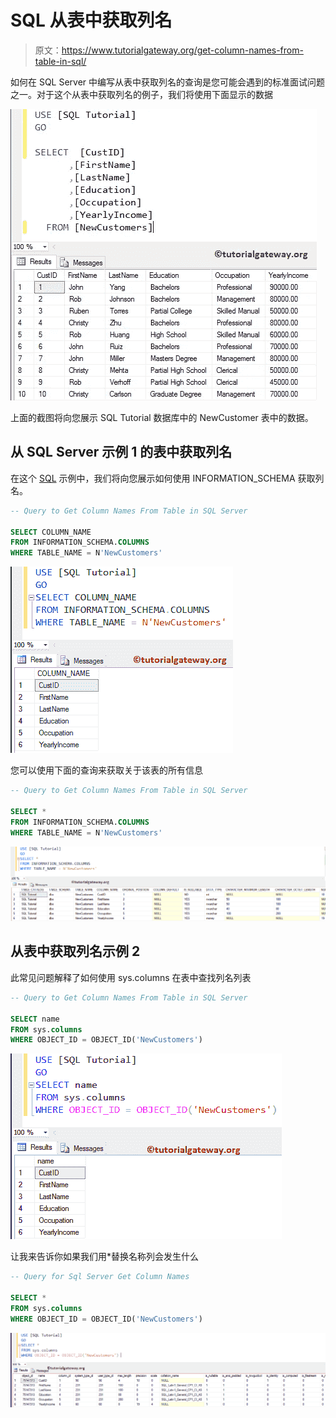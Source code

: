 # SQL 从表中获取列名

> 原文：<https://www.tutorialgateway.org/get-column-names-from-table-in-sql/>

如何在 SQL Server 中编写从表中获取列名的查询是您可能会遇到的标准面试问题之一。对于这个从表中获取列名的例子，我们将使用下面显示的数据

![Get Column Names From Table in SQL Server 0](img/04511f02d04a44be54214111f92d3e43.png)

上面的截图将向您展示 SQL Tutorial 数据库中的 NewCustomer 表中的数据。

## 从 SQL Server 示例 1 的表中获取列名

在这个 [SQL](https://www.tutorialgateway.org/sql/) 示例中，我们将向您展示如何使用 INFORMATION_SCHEMA 获取列名。

```sql
-- Query to Get Column Names From Table in SQL Server

SELECT COLUMN_NAME
FROM INFORMATION_SCHEMA.COLUMNS
WHERE TABLE_NAME = N'NewCustomers'
```

![Get Column Names From Table in SQL Server 1](img/e62d834a17484f8e3980e278f23df4cf.png)

您可以使用下面的查询来获取关于该表的所有信息

```sql
-- Query to Get Column Names From Table in SQL Server

SELECT *
FROM INFORMATION_SCHEMA.COLUMNS
WHERE TABLE_NAME = N'NewCustomers'
```

![Get Column Names From Table in SQL Server 2](img/078e31a8316d0be20ac8e2b823ba85b4.png)

## 从表中获取列名示例 2

此常见问题解释了如何使用 sys.columns 在表中查找列名列表

```sql
-- Query to Get Column Names From Table in SQL Server

SELECT name
FROM sys.columns 
WHERE OBJECT_ID = OBJECT_ID('NewCustomers')
```

![Get Column Names From Table in SQL Server 3](img/38e63a6719f44bb271c4cc6eee4190b1.png)

让我来告诉你如果我们用*替换名称列会发生什么

```sql
-- Query for Sql Server Get Column Names

SELECT *
FROM sys.columns 
WHERE OBJECT_ID = OBJECT_ID('NewCustomers')
```

![Get Column Names From Table in SQL Server 4](img/dd0c8e7a60dff51aeaa02ba67bd7edf5.png)
